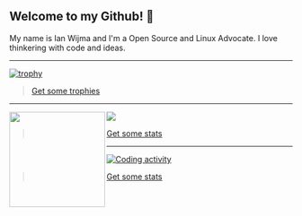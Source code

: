 ## Welcome to my Github! 👋

My name is Ian Wijma and I'm a Open Source and Linux Advocate. I love thinkering with code and ideas.

---


[![trophy](https://github-profile-trophy.vercel.app/?username=ianwijma&theme=darkhub&no-frame=true)](https://github.com/ianwijma)

> [Get some trophies](https://github.com/ryo-ma/github-profile-trophy)

---

<div>
  <a href="https://github.com/ianwijma">
    <img height="170" align="left" src="https://github-readme-stats.vercel.app/api?username=ianwijma&include_all_commits=true&show_icons=true&theme=dark&hide_border=true" />
  <a/>
  <a href="https://github.com/ianwijma">
    <img src="https://github-readme-stats.vercel.app/api/top-langs/?username=ianwijma&layout=compact&show_icons=true&theme=dark&hide_border=true" />
  <a/>
</div>

> [Get some stats](https://github.com/anuraghazra/github-readme-stats)

---
    
[![Coding activity](https://github-readme-stats.vercel.app/api/wakatime?username=ianwijma&theme=dark&hide_border=true)](https://wakatime.com/@ianwijma)

> [Get some stats](https://github.com/anuraghazra/github-readme-stats)
